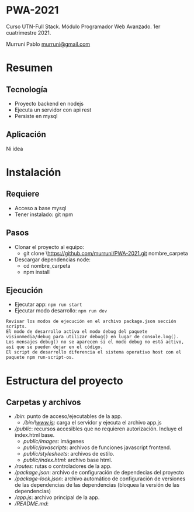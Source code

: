 # PWA-2021
Curso UTN-Full Stack. Módulo Programador Web Avanzado. 1er cuatrimestre 2021.

Murruni Pablo <murruni@gmail.com>
# Resumen
## Tecnología
+ Proyecto backend en nodejs
+ Ejecuta un servidor con api rest
+ Persiste en mysql
## Aplicación
Ni idea

# Instalación
## Requiere
* Acceso a base mysql
* Tener instalado: git npm
## Pasos
- Clonar el proyecto al equipo:
    - git clone \https://github.com/murruni/PWA-2021.git nombre_carpeta
-  Descargar dependencias node:
    - cd nombre_carpeta
    - npm install
## Ejecución
+ Ejecutar app: `npm run start`
+ Ejecutar modo desarrollo: `npm run dev`
```
Revisar los modos de ejecución en el archivo package.json sección scripts.
El modo de desarrollo activa el modo debug del paquete visionmedia/debug para utilizar debug() en lugar de console.log(). 
Los mensajes debug() no se aparecen si el modo debug no está activo, así que se pueden dejar en el código.
El script de desarrollo diferencia el sistema operativo host con el paquete npm run-script-os. 
```
# Estructura del proyecto
## Carpetas y archivos
- */bin*: punto de acceso/ejecutables de la app. 
    - */bin/\www.js*: carga el servidor y ejecuta el archivo app.js
- */public*: recursos accesibles que no requieren autorización. Incluye el index.html base.
    - *public/images*: imágenes
    - *public/javascripts*: archivos de funciones javascript frontend.
    - *public/stylesheets*: archivos de estilo.
    - *public/index.html*: archivo base html.
- */routes*: rutas o controladores de la app.
- */package.json*: archivo de configuración de dependecias del proyecto
- */package-lock.json*: archivo automático de configuración de versiones de las dependencias de las dependencias (bloquea la versión de las dependencias)
- */app.js*: archivo principal de la app.
- */README.md*: